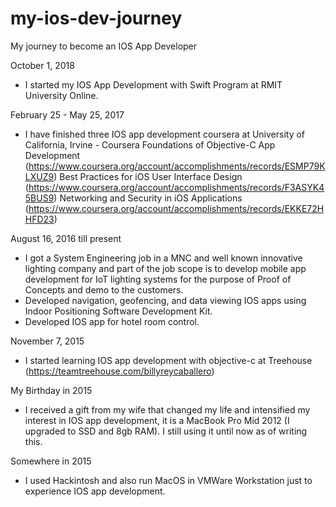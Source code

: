 # my-ios-dev-journey
My journey to become an IOS App Developer


October 1, 2018
- I started my IOS App Development with Swift Program at RMIT University Online.

February 25 - May 25, 2017
- I have finished three IOS app development coursera at University of California, Irvine - Coursera
  Foundations of Objective-C App Development (https://www.coursera.org/account/accomplishments/records/ESMP79KLXUZ9)
  Best Practices for iOS User Interface Design (https://www.coursera.org/account/accomplishments/records/F3ASYK45BUS9)
  Networking and Security in iOS Applications (https://www.coursera.org/account/accomplishments/records/EKKE72HHFD23)
  
August 16, 2016 till present
- I got a System Engineering job in a MNC and well known innovative lighting company and part of the job scope is to develop mobile app development for IoT lighting systems for the purpose of Proof of Concepts and demo to the customers.
- Developed navigation, geofencing, and data viewing IOS apps using Indoor Positioning Software Development Kit.
- Developed IOS app for hotel room control.

November 7, 2015
- I started learning IOS app development with objective-c at Treehouse (https://teamtreehouse.com/billyreycaballero)

My Birthday in 2015
- I received a gift from my wife that changed my life and intensified my interest in IOS app development, it is a MacBook Pro Mid 2012 (I upgraded to SSD and 8gb RAM). I still using it until now as of writing this.

Somewhere in 2015
- I used Hackintosh and also run MacOS in VMWare Workstation just to experience IOS app development.
